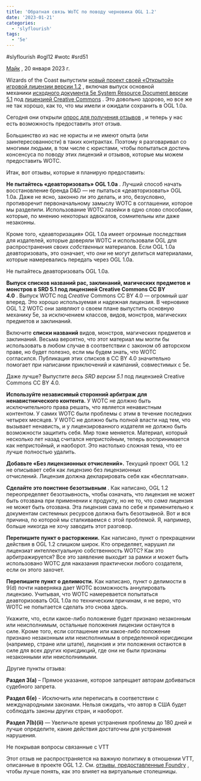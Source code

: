```yaml
---
title: 'Обратная связь WoTC по поводу черновика OGL 1.2'
date: '2023-01-21'
categories:
  - 'slyflourish'
tags:
  - '5e'
---
```


#slyflourish #ogl12 #wotc #srd51

[Майк](https://slyflourish-com.translate.goog/about_mike_shea.html?_x_tr_sl=en&_x_tr_tl=ru&_x_tr_hl=ru&_x_tr_pto=wapp) , 20 января 2023 г.

Wizards of the Coast выпустили [новый проект своей «Открытой» игровой лицензии версии 1.2](https://www.dndbeyond.com/posts/1432-starting-the-ogl-playtest) , включая выпуск основной механики [исходного документа 5e System Resource Document версии 5.1](https://media.wizards.com/2016/downloads/DND/SRD-OGL_V5.1.pdf) под [лицензией Creative Commons](https://creativecommons.org/licenses/by/4.0/) . Это довольно здорово, но все же не так хорошо, как то, что мы имели и ожидали сохранить в OGL 1.0a.

Сегодня они открыли [опрос для получения отзывов](https://survey.alchemer.com/s3/7182208/OGL-1-2-Feedback-Survey) , и теперь у нас есть возможность предоставить этот отзыв.

Большинство из нас не юристы и не имеют опыта (или заинтересованности) в таких контрактах. Поэтому я разговаривал со многими людьми, в том числе с юристами, чтобы попытаться достичь консенсуса по поводу этих лицензий и отзывов, которые мы можем предоставить WOTC.

Итак, вот отзывы, которые я планирую предоставить:

**Не пытайтесь «деавторизовать» OGL 1.0a** . Лучший способ начать восстановление бренда D&D — не пытаться «деавторизовать» OGL 1.0a. Даже не ясно, законно ли это делать, и это, безусловно, противоречит первоначальному замыслу WOTC в соглашении, которое мы разделили. Использование WOTC лазейки в одно слово способами, которые, по мнению некоторых адвокатов, сомнительны или даже незаконны.

Кроме того, «деавторизация» OGL 1.0a имеет огромные последствия для издателей, которые доверяли WOTC и использовали OGL для распространения своих *собственных* материалов. Если OGL 1.0a деавторизовать, это означает, что *они* не могут делиться материалами, которые намеревались передать через OGL 1.0a.

Не пытайтесь деавторизовать OGL 1.0a.

**Выпуск списков названий рас, заклинаний, магических предметов и монстров в SRD 5.1 под лицензией Creative Commons CC BY 4.0** . Выпуск WOTC под *Creative* Commons CC BY 4.0 — огромный шаг вперед. Это хорошо используемая и надежная лицензия. В черновике OGL 1.2 WOTC они заявляют о своем плане выпустить основную механику 5e, за исключением классов, видов, монстров, магических предметов и заклинаний.

Включите **списки названий** видов, монстров, магических предметов и заклинаний. Весьма вероятно, что этот материал мы могли бы использовать в любом случае в соответствии с законом об авторском праве, но будет полезно, если мы будем знать, что WOTC согласился. Публикация этих списков в CC BY 4.0 значительно помогает при написании приключений и кампаний, совместимых с 5e.

Даже лучше? Выпустите *весь SRD версии 5.1* под лицензией Creative Commons CC BY 4.0.

**Используйте независимый сторонний арбитраж для ненавистнического контента.** У WOTC не должно быть исключительного права решать, что является ненавистным контентом. У самих WOTC были проблемы с этим в течение последних четырех месяцев. У WOTC не должно быть полной власти над тем, что вызывает ненависть, и у лицензированного издателя не должно быть возможности защитить себя. Мир тоже меняется. Материал, который несколько лет назад считался непристойным, теперь воспринимается как непристойный, и наоборот. Это настолько сложная тема, что ее лучше полностью удалить.

**Добавьте «Без лицензионных отчислений».** Текущий проект OGL 1.2 не описывает себя как лицензию без лицензионных отчислений. Лицензия должна декларировать себя как «бесплатная».

**Сделайте это поистине безотзывным** . Как написано, OGL 1.2 переопределяет безотзывность, чтобы означать, что лицензия не может быть отозвана при применении к продукту, но не то, что *сама* лицензия не может быть отозвана. Эта лицензия сама по себе и применительно к документам системных ресурсов должна быть безотзывной. Вот и вся причина, по которой мы сталкиваемся с этой проблемой. Я, например, больше никогда не хочу заводить этот разговор.

**Перепишите пункт о расторжении.** Как написано, пункт о прекращении действия в OGL 1.2 слишком широк. Кто определяет, нарушил ли лицензиат интеллектуальную собственность WOTC? Как это арбитражируется? Все это заявление выходит за рамки и может быть использовано WOTC для наказания практически любого создателя, если он этого захочет.

**Перепишите пункт о делимости.** Как написано, пункт о делимости в 9(d) почти наверняка дает WOTC возможность аннулировать лицензию. Учитывая, что WOTC намеревается попытаться деавторизовать OGL 1.0a по техническим причинам, я не верю, что WOTC не попытается сделать это снова здесь.

Укажите, что, если какое-либо положение будет признано незаконным или неисполнимым, остальные положения лицензии останутся в силе. Кроме того, если соглашение или какое-либо положение признано незаконным или неисполнимым в определенной юрисдикции (например, стране или штате), лицензия и эти положения остаются в силе для всех других юрисдикций, где они не были признаны незаконными или неисполнимыми.

Другие пункты отзыва:

**Раздел 3(a)** – Прямое указание, которое запрещает авторам добиваться судебного запрета.

**Раздел 6(e)** - Исключить или переписать в соответствии с международными законами. Нельзя ожидать, что автор в США будет соблюдать законы других стран, и наоборот.

**Раздел 7(b)(ii)** — Увеличьте время устранения проблемы до 180 дней и лучше определите, какие действия достаточны для устранения нарушения.

Не покрывая вопросы связанные с VTT

Этот отзыв не распространяется на важную политику в отношении VTT, описанные в проекте OGL 1.2. См. [отзывы, предоставленные Foundry](https://foundryvtt.com/article/ogl12-response-feedback/) , чтобы лучше понять, как это влияет на виртуальные столешницы.
